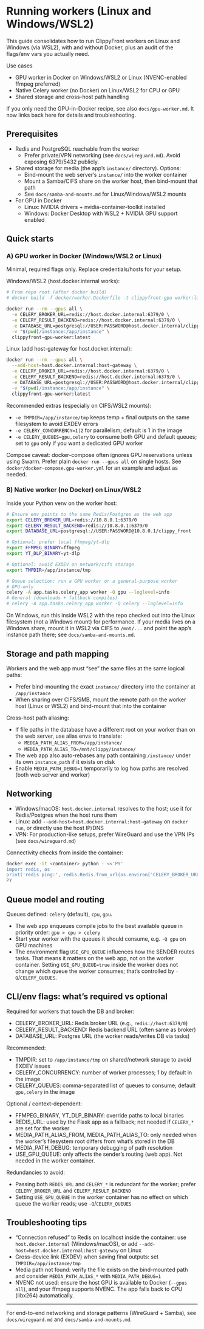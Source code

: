 # Running workers (Linux and Windows/WSL2)

This guide consolidates how to run ClippyFront workers on Linux and Windows (via WSL2), with and without Docker, plus an audit of the flags/env vars you actually need.

Use cases
- GPU worker in Docker on Windows/WSL2 or Linux (NVENC-enabled ffmpeg preferred)
- Native Celery worker (no Docker) on Linux/WSL2 for CPU or GPU
- Shared storage and cross-host path handling

If you only need the GPU-in-Docker recipe, see also `docs/gpu-worker.md`. It now links back here for details and troubleshooting.

## Prerequisites

- Redis and PostgreSQL reachable from the worker
  - Prefer private/VPN networking (see `docs/wireguard.md`). Avoid exposing 6379/5432 publicly.
- Shared storage for media (the app’s `instance/` directory). Options:
  - Bind-mount the web server’s `instance/` into the worker container
  - Mount a Samba/CIFS share on the worker host, then bind-mount that path
  - See `docs/samba-and-mounts.md` for Linux/Windows/WSL2 mounts
- For GPU in Docker
  - Linux: NVIDIA drivers + nvidia-container-toolkit installed
  - Windows: Docker Desktop with WSL2 + NVIDIA GPU support enabled

## Quick starts

### A) GPU worker in Docker (Windows/WSL2 or Linux)

Minimal, required flags only. Replace credentials/hosts for your setup.

Windows/WSL2 (host.docker.internal works):

```bash
# From repo root (after docker build)
# docker build -f docker/worker.Dockerfile -t clippyfront-gpu-worker:latest .

docker run --rm --gpus all \
  -e CELERY_BROKER_URL=redis://host.docker.internal:6379/0 \
  -e CELERY_RESULT_BACKEND=redis://host.docker.internal:6379/0 \
  -e DATABASE_URL=postgresql://USER:PASSWORD@host.docker.internal/clippy_front \
  -v "$(pwd)/instance:/app/instance" \
  clippyfront-gpu-worker:latest
```

Linux (add host-gateway for host.docker.internal):

```bash
docker run --rm --gpus all \
  --add-host=host.docker.internal:host-gateway \
  -e CELERY_BROKER_URL=redis://host.docker.internal:6379/0 \
  -e CELERY_RESULT_BACKEND=redis://host.docker.internal:6379/0 \
  -e DATABASE_URL=postgresql://USER:PASSWORD@host.docker.internal/clippy_front \
  -v "$(pwd)/instance:/app/instance" \
  clippyfront-gpu-worker:latest
```

Recommended extras (especially on CIFS/WSL2 mounts):

- `-e TMPDIR=/app/instance/tmp` keeps temp + final outputs on the same filesystem to avoid EXDEV errors
- `-e CELERY_CONCURRENCY=1|2` for parallelism; default is 1 in the image
- `-e CELERY_QUEUES=gpu,celery` to consume both GPU and default queues; set to `gpu` only if you want a dedicated GPU worker

Compose caveat: docker-compose often ignores GPU reservations unless using Swarm. Prefer plain `docker run --gpus all` on single hosts. See `docker/docker-compose.gpu-worker.yml` for an example and adjust as needed.

### B) Native worker (no Docker) on Linux/WSL2

Inside your Python venv on the worker host:

```bash
# Ensure env points to the same Redis/Postgres as the web app
export CELERY_BROKER_URL=redis://10.8.0.1:6379/0
export CELERY_RESULT_BACKEND=redis://10.8.0.1:6379/0
export DATABASE_URL=postgresql://USER:PASSWORD@10.8.0.1/clippy_front

# Optional: prefer local ffmpeg/yt-dlp
export FFMPEG_BINARY=ffmpeg
export YT_DLP_BINARY=yt-dlp

# Optional: avoid EXDEV on network/cifs storage
export TMPDIR=/app/instance/tmp

# Queue selection: run a GPU worker or a general-purpose worker
# GPU-only
celery -A app.tasks.celery_app worker -Q gpu --loglevel=info
# General (downloads + fallback compiles)
# celery -A app.tasks.celery_app worker -Q celery --loglevel=info
```

On Windows, run this inside WSL2 with the repo checked out into the Linux filesystem (not a Windows mount) for performance. If your media lives on a Windows share, mount it in WSL2 via CIFS to `/mnt/...` and point the app’s instance path there; see `docs/samba-and-mounts.md`.

## Storage and path mapping

Workers and the web app must “see” the same files at the same logical paths:

- Prefer bind-mounting the exact `instance/` directory into the container at `/app/instance`
- When sharing over CIFS/SMB, mount the remote path on the worker host (Linux or WSL2) and bind-mount that into the container

Cross-host path aliasing:

- If file paths in the database have a different root on your worker than on the web server, use alias envs to translate:
  - `MEDIA_PATH_ALIAS_FROM=/app/instance/`
  - `MEDIA_PATH_ALIAS_TO=/mnt/clippy/instance/`
- The web app also auto-rebases any path containing `/instance/` under its own `instance_path` if it exists on disk
- Enable `MEDIA_PATH_DEBUG=1` temporarily to log how paths are resolved (both web server and worker)

## Networking

- Windows/macOS: `host.docker.internal` resolves to the host; use it for Redis/Postgres when the host runs them
- Linux: add `--add-host=host.docker.internal:host-gateway` on `docker run`, or directly use the host IP/DNS
- VPN: For production-like setups, prefer WireGuard and use the VPN IPs (see `docs/wireguard.md`)

Connectivity checks from inside the container:

```bash
docker exec -it <container> python - <<'PY'
import redis, os
print('redis ping:', redis.Redis.from_url(os.environ['CELERY_BROKER_URL']).ping())
PY
```

## Queue model and routing

Queues defined: `celery` (default), `cpu`, `gpu`.

- The web app enqueues compile jobs to the best available queue in priority order: `gpu > cpu > celery`
- Start your worker with the queues it should consume, e.g. `-Q gpu` on GPU machines
- The environment flag `USE_GPU_QUEUE` influences how the SENDER routes tasks. That means it matters on the web app, not on the worker container. Setting `USE_GPU_QUEUE=true` inside the worker does not change which queue the worker consumes; that’s controlled by `-Q`/`CELERY_QUEUES`.

## CLI/env flags: what’s required vs optional

Required for workers that touch the DB and broker:
- CELERY_BROKER_URL: Redis broker URL (e.g., `redis://host:6379/0`)
- CELERY_RESULT_BACKEND: Redis backend URL (often same as broker)
- DATABASE_URL: Postgres URL (the worker reads/writes DB via tasks)

Recommended:
- TMPDIR: set to `/app/instance/tmp` on shared/network storage to avoid EXDEV issues
- CELERY_CONCURRENCY: number of worker processes; 1 by default in the image
- CELERY_QUEUES: comma-separated list of queues to consume; default `gpu,celery` in the image

Optional / context-dependent:
- FFMPEG_BINARY, YT_DLP_BINARY: override paths to local binaries
- REDIS_URL: used by the Flask app as a fallback; not needed if `CELERY_*` are set for the worker
- MEDIA_PATH_ALIAS_FROM, MEDIA_PATH_ALIAS_TO: only needed when the worker’s filesystem root differs from what’s stored in the DB
- MEDIA_PATH_DEBUG: temporary debugging of path resolution
- USE_GPU_QUEUE: only affects the sender’s routing (web app). Not needed in the worker container.

Redundancies to avoid:
- Passing both `REDIS_URL` and `CELERY_*` is redundant for the worker; prefer `CELERY_BROKER_URL` and `CELERY_RESULT_BACKEND`
- Setting `USE_GPU_QUEUE` in the worker container has no effect on which queue the worker reads; use `-Q`/`CELERY_QUEUES`

## Troubleshooting tips

- “Connection refused” to Redis on localhost inside the container: use `host.docker.internal` (Windows/macOS), or add `--add-host=host.docker.internal:host-gateway` on Linux
- Cross-device link (EXDEV) when saving final outputs: set `TMPDIR=/app/instance/tmp`
- Media path not found: verify the file exists on the bind-mounted path and consider `MEDIA_PATH_ALIAS_*` with `MEDIA_PATH_DEBUG=1`
- NVENC not used: ensure the host GPU is available to Docker (`--gpus all`), and your ffmpeg supports NVENC. The app falls back to CPU (libx264) automatically.

---

For end-to-end networking and storage patterns (WireGuard + Samba), see `docs/wireguard.md` and `docs/samba-and-mounts.md`.
